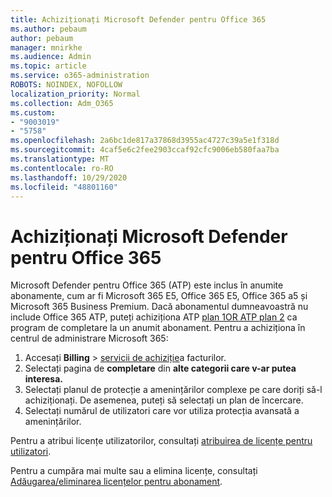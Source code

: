 ```yaml
---
title: Achiziționați Microsoft Defender pentru Office 365
ms.author: pebaum
author: pebaum
manager: mnirkhe
ms.audience: Admin
ms.topic: article
ms.service: o365-administration
ROBOTS: NOINDEX, NOFOLLOW
localization_priority: Normal
ms.collection: Adm_O365
ms.custom:
- "9003019"
- "5758"
ms.openlocfilehash: 2a6bc1de817a37868d3955ac4727c39a5e1f318d
ms.sourcegitcommit: 4caf5e6c2fee2903ccaf92cfc9006eb580faa7ba
ms.translationtype: MT
ms.contentlocale: ro-RO
ms.lasthandoff: 10/29/2020
ms.locfileid: "48801160"
---
```

# <a name="purchase-microsoft-defender-for-office-365"></a>Achiziționați Microsoft Defender pentru Office 365

Microsoft Defender pentru Office 365 (ATP) este inclus în anumite abonamente, cum ar fi Microsoft 365 E5, Office 365 E5, Office 365 a5 și Microsoft 365 Business Premium. Dacă abonamentul dumneavoastră nu include Office 365 ATP, puteți achiziționa ATP [plan 1OR ATP plan 2](https:/www.microsoft.com/microsoft-365/exchange/advance-threat-protection?market=um#office-ProductsCompare-785zwzq) ca program de completare la un anumit abonament. Pentru a achiziționa în centrul de administrare Microsoft 365:

1. Accesați **Billing**   >   [servicii de achiziție](https://go.microsoft.com/fwlink/p/?linkid=868433)a facturilor.
2. Selectați pagina de **completare**  din **alte categorii care v-ar putea interesa.**
3. Selectați planul de protecție a amenințărilor complexe pe care doriți să-l achiziționați. De asemenea, puteți să selectați un plan de încercare.
4. Selectați numărul de utilizatori care vor utiliza protecția avansată a amenințărilor.

Pentru a atribui licențe utilizatorilor, consultați [atribuirea de licențe pentru utilizatori](https://docs.microsoft.com/microsoft-365/admin/manage/assign-licenses-to-users?view=o365-worldwide).

Pentru a cumpăra mai multe sau a elimina licențe, consultați [Adăugarea/eliminarea licențelor pentru abonament](https://docs.microsoft.com/microsoft-365/commerce/licenses/buy-licenses?view=o365-worldwide#add-or-remove-licenses-for-your-business-subscription).